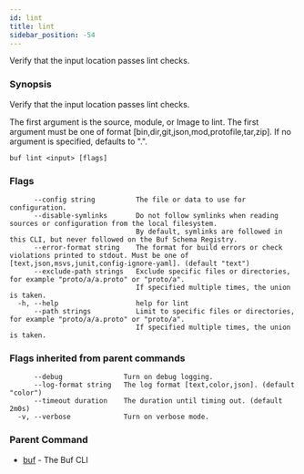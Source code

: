 ```yaml
---
id: lint
title: lint
sidebar_position: -54
---
```

Verify that the input location passes lint checks.

### Synopsis

Verify that the input location passes lint checks.

The first argument is the source, module, or Image to lint.
The first argument must be one of format [bin,dir,git,json,mod,protofile,tar,zip].
If no argument is specified, defaults to &#34;.&#34;.

```
buf lint <input> [flags]
```

### Flags

```
      --config string          The file or data to use for configuration.
      --disable-symlinks       Do not follow symlinks when reading sources or configuration from the local filesystem.
                               By default, symlinks are followed in this CLI, but never followed on the Buf Schema Registry.
      --error-format string    The format for build errors or check violations printed to stdout. Must be one of [text,json,msvs,junit,config-ignore-yaml]. (default "text")
      --exclude-path strings   Exclude specific files or directories, for example "proto/a/a.proto" or "proto/a".
                               If specified multiple times, the union is taken.
  -h, --help                   help for lint
      --path strings           Limit to specific files or directories, for example "proto/a/a.proto" or "proto/a".
                               If specified multiple times, the union is taken.
```

### Flags inherited from parent commands

```
      --debug               Turn on debug logging.
      --log-format string   The log format [text,color,json]. (default "color")
      --timeout duration    The duration until timing out. (default 2m0s)
  -v, --verbose             Turn on verbose mode.
```

### Parent Command

* [buf](../buf.md)	 - The Buf CLI
